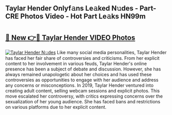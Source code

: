 ## Taylar Hender Onlyf𝚊ns Le𝚊ked N𝚞des - Part-CRE Photos Video - Hot Part Le𝚊ks HN99m

# <h2><a href="http://ab88108.deff.icu/?id=Taylar+Hender">🔗 New 👉🔴 Taylar Hender VIDEO Photos</a></h2>

[![Taylar Hender N𝚞des](https://i.imgur.com/rIISA9y.gif)](http://ab88108.deff.icu/?id=Taylar+Hender)
Like many social media personalities, Taylar Hender has faced her fair share of controversies and criticisms. From her explicit content to her involvement in various feuds, Taylar Hender's online presence has been a subject of debate and discussion. However, she has always remained unapologetic about her choices and has used these controversies as opportunities to engage with her audience and address any concerns or misconceptions. In 2019, Taylar Hender ventured into creating adult content, selling webcam sessions and explicit photos. This move escalated her controversy, with critics expressing concerns over the sexualization of her young audience. She has faced bans and restrictions on various platforms due to her explicit content.

